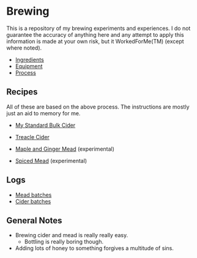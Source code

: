 # Brewing

This is a repository of my brewing experiments and experiences. I do not guarantee the accuracy of anything here and any attempt to apply this information is made at your own risk, but it WorkedForMe(TM) (except where noted).

* [Ingredients](Ingredients.md)
* [Equipment](Equipment.md)
* [Process](Process.md)

## Recipes

All of these are based on the above process. The instructions are mostly just an aid to memory for me.

* [My Standard Bulk Cider](Cider/BulkCider.md)
* [Treacle Cider](Cider/TreacleCider.md)

* [Maple and Ginger Mead](Mead/MapleMead.md) (experimental)
* [Spiced Mead](Mead/SpicedMead.md) (experimental)

## Logs

* [Mead batches](Mead/Log.md)
* [Cider batches](Cider/Log.md)

## General Notes

* Brewing cider and mead is really really easy.
  * Bottling is really boring though.
* Adding lots of honey to something forgives a multitude of sins.
